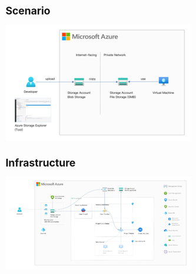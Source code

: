 # Scenario

![](./doc/secure-upload-scenario.png)

# Infrastructure

![](./doc/secure-upload-infrastructure.png)